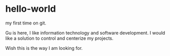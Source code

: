 # hello-world
my first time on git.

Gu is here, I like information technology and software development.
I would like a solution to control and centerize my projects.  

Wish this is the way I am looking for.
